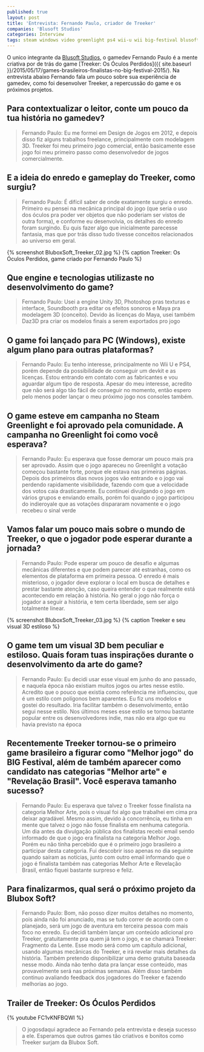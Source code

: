 ```yaml
---
published: true
layout: post
title: 'Entrevista: Fernando Paulo, criador de Treeker'
companies: 'Blusoft Studios'
categories: Interview
tags: steam windows video greenlight ps4 wii-u wii big-festival blusoft-studios entrevista
---
```

O unico integrante da [Blusoft Studios](https://www.facebook.com/bluboxsoft), o gamedev Fernando Paulo é a mente criativa por de trás do game [Treeker: Os Óculos Perdidos]({{ site.baseurl }}/2015/05/17/games-brasileiros-finalistas-no-big-festival-2015/). Na entrevista abaixo Fernando fala um pouco sobre sua experiência de gamedev, como foi desenvolver Treeker, a repercussão do game e os próximos projetos.

## Para contextualizar o leitor, conte um pouco da tua história no gamedev?
> Fernando Paulo: Eu me formei em Design de Jogos em 2012, e depois disso fiz alguns trabalhos freelance, principalmente com modelagem 3D. Treeker foi meu primeiro jogo comercial, então basicamente esse jogo foi meu primeiro passo como desenvolvedor de jogos comercialmente.

## E a ideia do enredo e gameplay do Treeker, como surgiu?
> Fernando Paulo: É difícil saber de onde exatamente surgiu o enredo. Primeiro eu pensei na mecânica principal do jogo (que seria o uso dos óculos pra poder ver objetos que não poderiam ser vistos de outra forma), e conforme eu desenvolvia, os detalhes do enredo foram surgindo. Eu quis fazer algo que inicialmente parecesse fantasia, mas que por trás disso tudo tivesse conceitos relacionados ao universo em geral.

{% screenshot BluboxSoft_Treeker_02.jpg %}
{% caption Treeker: Os Óculos Perdidos, game criado por Fernando Paulo %}

## Que engine e tecnologias utilizaste no desenvolvimento do game?
> Fernando Paulo: Usei a engine Unity 3D, Photoshop pras texturas e interface, Soundbooth pra editar os efeitos sonoros e Maya pra modelagem 3D (conceito). Devido às licenças do Maya, usei também Daz3D pra criar os modelos finais a serem exportados pro jogo

## O game foi lançado para PC (Windows), existe algum plano para outras plataformas?
> Fernando Paulo: Eu tenho interesse, principalmente no Wii U e PS4, porém depende da possibilidade de conseguir um devkit e as licenças. Estou entrando em contato com as fabricantes e vou aguardar algum tipo de resposta. Apesar do meu interesse, acredito que não será algo tão fácil de conseguir no momento, então espero pelo menos poder lançar o meu próximo jogo nos consoles também.

## O game esteve em campanha no Steam Greenlight e foi aprovado pela comunidade. A campanha no Greenlight foi como você esperava?
> Fernando Paulo: Eu esperava que fosse demorar um pouco mais pra ser aprovado. Assim que o jogo apareceu no Greenlight a votação começou bastante forte, porque ele estava nas primeiras páginas. Depois dos primeiros dias novos jogos vão entrando e o jogo vai perdendo rapidamente visibilidade, fazendo com que a velocidade dos votos caia drasticamente. Eu continuei divulgando o jogo em vários grupos e enviando emails, porém foi quando o jogo participou do indieroyale que as votações dispararam novamente e o jogo recebeu o sinal verde

## Vamos falar um pouco mais sobre o mundo de Treeker, o que o jogador pode esperar durante a jornada?
> Fernando Paulo: Pode esperar um pouco de desafio e algumas mecânicas diferentes e que podem parecer até estranhas, como os elementos de plataforma em primeira pessoa. O enredo é mais misterioso, o jogador deve explorar o local em busca de detalhes e prestar bastante atenção, caso queira entender o que realmente está acontecendo em relação à história. No geral o jogo não força o jogador a seguir a história, e tem certa liberdade, sem ser algo totalmente linear.

{% screenshot BluboxSoft_Treeker_03.jpg %}
{% caption Treeker e seu visual 3D estiloso %}

## O game tem um visual 3D bem peculiar e estiloso. Quais foram tuas inspirações durante o desenvolvimento da arte do game?
> Fernando Paulo: Eu decidi usar esse visual em junho do ano passado, e naquela época não existiam muitos jogos ou artes nesse estilo. Acredito que o pouco que existia como referência me influenciou, que é um estilo com polígonos bem aparentes. Eu fiz uns modelos e gostei do resultado. Iria facilitar também o desenvolvimento, então segui nesse estilo. Nos últimos meses esse estilo se tornou bastante popular entre os desenvolvedores indie, mas não era algo que eu havia previsto na época

## Recentemente Treeker tornou-se o primeiro game brasileiro a figurar como &quot;Melhor jogo&quot; do BIG Festival, além de também aparecer como candidato nas categorias &quot;Melhor arte&quot; e &quot;Revelação Brasil&quot;. Você esperava tamanho sucesso?
> Fernando Paulo: Eu esperava que talvez o Treeker fosse finalista na categoria Melhor Arte, pois o visual foi algo que trabalhei em cima pra deixar agradável. Mesmo assim, devido à concorrência, eu tinha em mente que talvez o jogo não fosse finalista em nenhuma categoria. Um dia antes da divulgação pública dos finalistas recebi email sendo informado de que o jogo era finalista na categoria Melhor Jogo. Porém eu não tinha percebido que é o primeiro jogo brasileiro a participar desta categoria. Fui descobrir isso apenas no dia seguinte quando saíram as notícias, junto com outro email informando que o jogo é finalista também nas categorias Melhor Arte e Revelação Brasil, então fiquei bastante surpreso e feliz.

## Para finalizarmos, qual será o próximo projeto da Blubox Soft?
> Fernando Paulo: Bom, não posso dizer muitos detalhes no momento, pois ainda não foi anunciado, mas se tudo correr de acordo com o planejado, será um jogo de aventura em terceira pessoa com mais foco no enredo. Eu decidi também lançar um conteúdo adicional pro Treeker, gratuitamente pra quem já tem o jogo, e se chamará Treeker: Fragmento da Lente. Esse modo será como um capítulo adicional, usando algumas mecânicas do Treeker, e irá revelar mais detalhes da história. Também pretendo disponibilizar uma demo gratuita baseada nesse modo. Ainda não tenho data pra lançar esse conteúdo, mas provavelmente será nas próximas semanas. Além disso também continuo avaliando feedback dos jogadores do Treeker e fazendo melhorias ao jogo.

## Trailer de Treeker: Os Óculos Perdidos
{% youtube FC1vKNFBQWI %}

> O jogosdaqui agradece ao Fernando pela entrevista e deseja sucesso a ele. Esperamos que outros games tão criativos e bonitos como Treeker surjam da Blubox Soft.